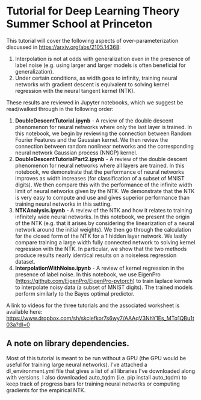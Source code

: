# Tutorial for Deep Learning Theory Summer School at Princeton

This tutorial will cover the following aspects of over-parameterization discussed in https://arxiv.org/abs/2105.14368: 

1.  Interpolation is not at odds with generalization even in the presence of label noise (e.g. using larger and larger models is often beneficial for generalization).    
2.  Under certain conditions, as width goes to infinity, training neural networks with gradient descent is equivalent to solving kernel regression with the neural tangent kernel (NTK).  

These results are reviewed in Jupyter notebooks, which we suggest be read/walked through in the following order: 

1. **DoubleDescentTutorial.ipynb** - A review of the double descent phenomenon for neural networks where only the last layer is trained.  In this notebook, we begin by reviewing the connection between Random Fourier Features and the Gaussian kernel.  We then review the connection between random nonlinear networks and the corresponding neural network Gaussian process (NNGP) kernel.  
2. **DoubleDescentTutorialPart2.ipynb** - A review of the double descent phenomenon for neural networks where all layers are trained.  In this notebook, we demonstrate that the performance of neural networks improves as width increases (for classification of a subset of MNIST digits).  We then compare this with the performance of the infinite width limit of neural networks given by the NTK.  We demonstrate that the NTK is very easy to compute and use and gives superior performance than training neural networks in this setting. 
3. **NTKAnalysis.ipynb** - A review of the NTK and how it relates to training infinitely wide neural networks.  In this notebook, we present the origin of the NTK (e.g. that it arises by considering the linearization of a neural network around the initial weights).  We then go through the calculation for the closed form of the NTK for a 1 hidden layer network.  We lastly compare training a large width fully connected network to solving kernel regression with the NTK. In particular, we show that the two methods produce results nearly identical results on a noiseless regression dataset.
4. **InterpolationWithNoise.ipynb** - A review of kernel regression in the presence of label noise.  In this notebook, we use EigenPro (https://github.com/EigenPro/EigenPro-pytorch) to train laplace kernels to interpolate noisy data (a subset of MNIST digits).  The trained models perform similarly to the Bayes optimal predictor.  
  
A link to videos for the three tutorials and the associated worksheet is available here: https://www.dropbox.com/sh/skciefkor7s6wy7/AAAqV3NhY1Es_MTq1QBu1t03a?dl=0

## A note on library dependencies.  
Most of this tutorial is meant to be run without a GPU (the GPU would be useful for training large neural networks).  I've attached a dl_environment.yml file that gives a list of all libraries I've downloaded along with versions.  I also downloaded auto_tqdm (i.e. pip install auto_tqdm) to keep track of progress bars for training neural networks or computing gradients for the empirical NTK.  
